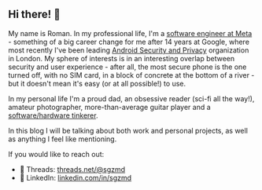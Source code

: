 ## Hi there! 👋

My name is Roman. In my professional life, I'm a [software engineer at Meta](https://www.linkedin.com/in/sgzmd/) - something of a big 
career change for me after 14 years at Google, where most recently I've been leading [Android Security and Privacy](https://www.android.com/safety/)
organization in London. My sphere of
interests is in an interesting overlap between security and user experience -
after all, the most secure phone is the one turned off, with no SIM card, in a
block of concrete at the bottom of a river - but it doesn't mean it's easy (or
at all possible!) to use.

In my personal life I'm a proud dad, an obsessive reader (sci-fi all the way!),
amateur photographer, more-than-average guitar player and a [software/hardware tinkerer](https://github.com/sgzmd). 

In this blog I will be talking about both work and personal projects, as well as
anything I feel like mentioning.

If you would like to reach out:

- 🧵 Threads: [threads.net/@sgzmd](https://threads.net/@sgzmd)
- 🔗 LinkedIn: [linkedin.com/in/sgzmd](https://linkedin.com/in/sgzmd)
